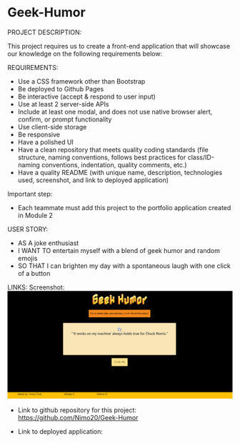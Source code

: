 # Geek-Humor
PROJECT DESCRIPTION:

This project requires us to create a front-end application that will showcase our knowledge on the following requirements below:

REQUIREMENTS:
- Use a CSS framework other than Bootstrap
- Be deployed to Github Pages
- Be interactive (accept & respond to user input)
- Use at least 2 server-side APIs
- Include at least one modal, and does not use native browser alert, confirm, or prompt functionality
- Use client-side storage
- Be responsive
- Have a polished UI
- Have a clean repository that meets quality coding standards (file structure, naming conventions, follows best practices for class/ID-naming conventions, indentation, quality comments, etc.)
- Have a quality README (with unique name, description, technologies used, screenshot, and link to deployed application)

Important step:
- Each teammate must add this project to the portfolio application created in Module 2

USER STORY:
- AS A joke enthusiast
- I WANT TO entertain myself with a blend of geek humor and random emojis
- SO THAT I can brighten my day with a spontaneous laugh with one click of a button

LINKS:
Screenshot: ![image](Asset/image-4.png)

- Link to github repository for this project: https://github.com/Nimo20/Geek-Humor 

- Link to deployed application:
